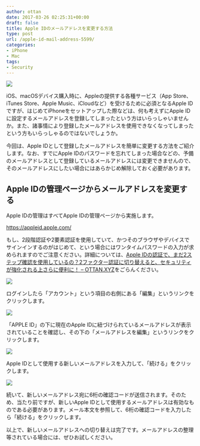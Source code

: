 ```yaml
---
author: ottan
date: 2017-03-26 02:25:31+00:00
draft: false
title: Apple IDのメールアドレスを変更する方法
type: post
url: /apple-id-mail-address-5599/
categories:
- iPhone
- Mac
tags:
- Security
---
```


![](/images/2017/03/170326-58d722f6c3aa9.jpg)






iOS、macOSデバイス購入時に、Appleの提供する各種サービス（App Store、iTunes Store、Apple Music、iCloudなど）を受けるために必須となるApple IDですが、はじめてiPhoneをセットアップした際などは、何も考えずにApple IDに設定するメールアドレスを登録してしまったという方はいらっしゃいませんか。また、諸事情により登録したメールアドレスを使用できなくなってしまったという方もいらっしゃるのではないでしょうか。





今回は、Apple IDとして登録したメールアドレスを簡単に変更する方法をご紹介します。なお、すでにApple IDのパスワードを忘れてしまった場合などの、予備のメールアドレスとして登録しているメールアドレスには変更できませんので、そのメールアドレスにしたい場合にはあらかじめ解除しておく必要があります。





## Apple IDの管理ページからメールアドレスを変更する





Apple IDの管理はすべてApple IDの管理ページから実施します。



https://appleid.apple.com/



もし、2段階認証や2要素認証を使用していて、かつそのブラウザやデバイスでサインインするのがはじめて、という場合にはワンタイムパスワードの入力が求められますのでご注意ください。詳細については、[Apple IDの認証で、まだ2ステップ確認を使用しているの？2ファクター認証に切り替えると、セキュリティが強化される上さらに便利に！ – OTTAN.XYZ](https://ottan.xyz/apple-id-two-factor-authentication-5362/)をごらんください。





![](/images/2017/03/170326-58d72493a8a05.png)






ログインしたら「アカウント」という項目の右側にある「編集」というリンクをクリックします。





![](/images/2017/03/170326-58d7249927bca.png)






「APPLE ID」の下に現在のApple IDに紐づけられているメールアドレスが表示されていることを確認し、その下の「メールアドレスを編集」というリンクをクリックします。





![](/images/2017/03/170326-58d7249f28bbe.png)






Apple IDとして使用する新しいメールアドレスを入力して、「続ける」をクリックします。





![](/images/2017/03/170326-58d724a4a5c04.png)






続いて、新しいメールアドレス宛に6桁の確認コードが送信されます。そのため、当たり前ですが、新しいApple IDとして使用するメールアドレスは有効なものである必要があります。メール本文を参照して、6桁の確認コードを入力したら「続ける」をクリックします。





以上で、新しいメールアドレスへの切り替えは完了です。メールアドレスの整理等されている場合には、ぜひお試しください。
